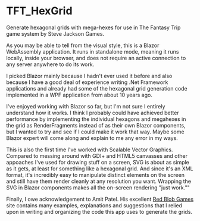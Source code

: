 # TFT_HexGrid
Generate hexagonal grids with mega-hexes for use in The Fantasy Trip game system by Steve Jackson Games.

As you may be able to tell from the visual style, this is a Blazor WebAssembly application. It runs in standalone mode, meaning it runs locally, inside your browser, and does not require an active connection to any server anywhere to do its work.

I picked Blazor mainly because I hadn't ever used it before and also because I have a good deal of experience writing .Net Framework applications and already had some of the hexagonal grid generation code implemented in a WPF application from about 10 years ago.

I've enjoyed working with Blazor so far, but I'm not sure I entirely understand how it works. I think I probably could have achieved better performance by implementing the individual hexagons and megahexes in the grid as RenderFragments instead of as their own Blazor components, but I wanted to try and see if I could make it work that way. Maybe some Blazor expert will come along and explain to me any error in my ways.

This is also the first time I've worked with Scalable Vector Graphics. Compared to messing around with GDI+ and HTML5 canvasses and other appoaches I've used for drawing stuff on a screen, SVG is about as simple as it gets, at least for something like a hexagonal grid. And since it's an XML format, it's incredibly easy to manipulate distinct elements on the screen and still have them render cleanly at any resolution you want. Wrapping the SVG in Blazor components makes all the on-screen rendering "just work.""

Finally, I owe acknowledgement to Amit Patel. His excellent [Red Blob Games](https://www.redblobgames.com/) site contains many examples, explanations and suggestions that I relied upon in writing and organizing the code this app uses to generate the grids.
